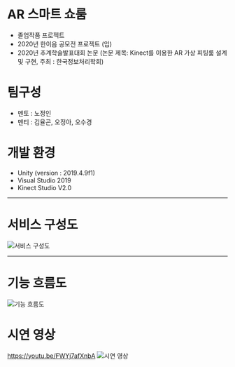 # AR 스마트 쇼룸
* 졸업작품 프로젝트
* 2020년 한이음 공모전 프로젝트 (입)
* 2020년 추계학술발표대회 논문 (논문 제목: Kinect를 이용한 AR 가상 피팅룸 설계 및 구현, 주최 : 한국정보처리학회)
 
 
 # 팀구성
  * 멘토 : 노정인
  * 멘티 : 김율곤, 오정아, 오수경   
     
  
# 개발 환경
 * Unity (version : 2019.4.9f1)
 * Visual Studio 2019
 * Kinect Studio V2.0
 ***
 # 서비스 구성도
 ![서비스 구성도](https://user-images.githubusercontent.com/57319096/109273707-e38aa680-7855-11eb-8aaa-edca5c135b7f.png)

 ***
 # 기능 흐름도
![기능 흐름도](https://user-images.githubusercontent.com/57319096/109273734-eeddd200-7855-11eb-97bf-fe08da6d8461.png)


# 시연 영상
https://youtu.be/FWYj7afXnbA
![시연 영상](https://user-images.githubusercontent.com/57319096/109274231-98bd5e80-7856-11eb-9f81-6f1af2138a0e.png)
